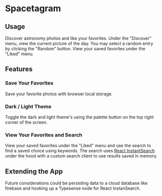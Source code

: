 # Spacetagram

## Usage
Discover astronomy photos and like your favorites. Under the "Discover" menu, view the current picture of the day. You may select a random entry by clicking the "Random" button. View your saved favorites under the "Liked" menu.

## Features

### Save Your Favorites
Save your favorite photos with browser local storage.

### Dark / Light Theme
Toggle the dark and light theme's using the palette button on the top right corner of the screen.

### View Your Favorites and Search
View your saved favorites under the "Liked" menu and use the search to find a saved choice using keywords. The search uses [React InstantSearch](https://www.algolia.com/doc/guides/building-search-ui/what-is-instantsearch/react/) under the hood with a custom search client to use results saved in memory.

## Extending the App

Future considerations could be persisting data to a cloud database like firebase and hooking up a Typesense node for React InstanSearch.